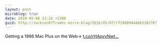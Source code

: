 ```yaml
---
layout: post
microblog: true
date: 2016-05-08 12:24 +1300
guid: http://JacksonOfTrades.micro.blog/2016/05/07/t729089444683382787.html
---
```

Getting a 1986 Mac Plus on the Web→ [t.co/rHApvvNwt...](https://t.co/rHApvvNwtE)
